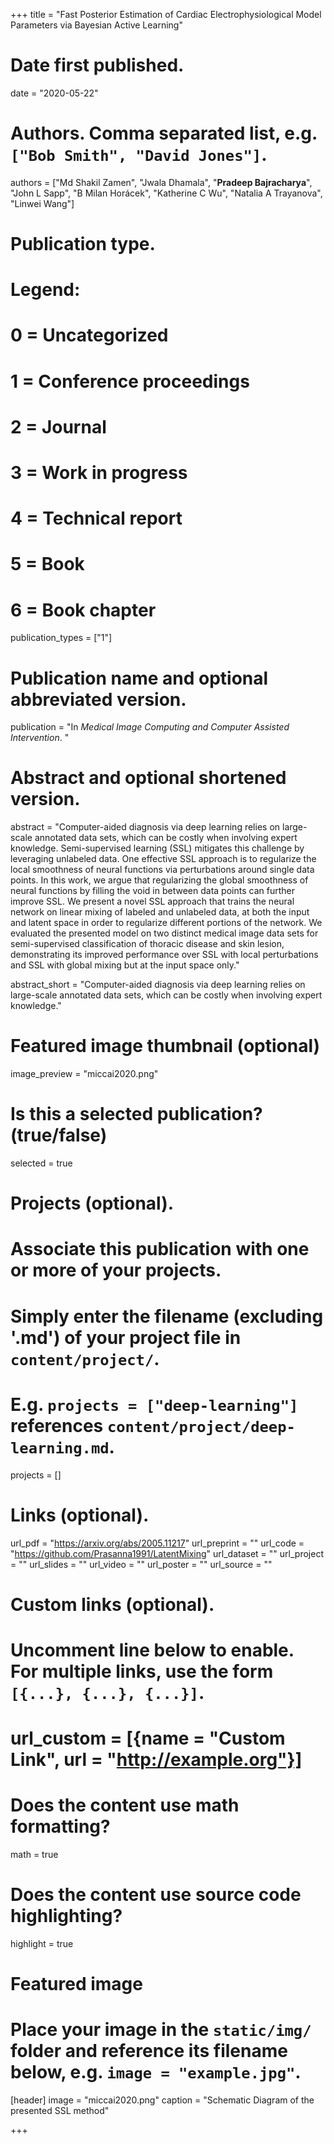 +++
title = "Fast Posterior Estimation of Cardiac Electrophysiological Model Parameters via Bayesian Active Learning"

# Date first published.
date = "2020-05-22"

# Authors. Comma separated list, e.g. `["Bob Smith", "David Jones"]`.
authors = ["Md Shakil Zamen", "Jwala Dhamala", "<b>Pradeep Bajracharya</b>", "John L Sapp", "B Milan Horácek", "Katherine C Wu", "Natalia A Trayanova", "Linwei Wang"]

# Publication type.
# Legend:
# 0 = Uncategorized
# 1 = Conference proceedings
# 2 = Journal
# 3 = Work in progress
# 4 = Technical report
# 5 = Book
# 6 = Book chapter
publication_types = ["1"]

# Publication name and optional abbreviated version.
publication = "In *Medical Image Computing and Computer Assisted Intervention*. "

# Abstract and optional shortened version.
abstract = "Computer-aided diagnosis via deep learning relies on large-scale annotated data sets, which can be costly when involving expert knowledge. Semi-supervised learning (SSL) mitigates this challenge by leveraging unlabeled data. One effective SSL approach is to regularize the local smoothness of neural functions via perturbations around single data points. In this work, we argue that regularizing the global smoothness of neural functions by filling the void in between data points can further improve SSL. We present a novel SSL approach that trains the neural network on linear mixing of labeled and unlabeled data, at both the input and latent space in order to regularize different portions of the network. We evaluated the presented model on two distinct medical image data sets for semi-supervised classification of thoracic disease and skin lesion, demonstrating its improved performance over SSL with local perturbations and SSL with global mixing but at the input space only."

abstract_short = "Computer-aided diagnosis via deep learning relies on large-scale annotated data sets, which can be costly when involving expert knowledge."

# Featured image thumbnail (optional)
image_preview = "miccai2020.png"

# Is this a selected publication? (true/false)
selected = true

# Projects (optional).
#   Associate this publication with one or more of your projects.
#   Simply enter the filename (excluding '.md') of your project file in `content/project/`.
#   E.g. `projects = ["deep-learning"]` references `content/project/deep-learning.md`.
projects = []

# Links (optional).
url_pdf = "https://arxiv.org/abs/2005.11217"
url_preprint = ""
url_code = "https://github.com/Prasanna1991/LatentMixing"
url_dataset = ""
url_project = ""
url_slides = ""
url_video = ""
url_poster = ""
url_source = ""

# Custom links (optional).
#   Uncomment line below to enable. For multiple links, use the form `[{...}, {...}, {...}]`.
# url_custom = [{name = "Custom Link", url = "http://example.org"}]

# Does the content use math formatting?
math = true

# Does the content use source code highlighting?
highlight = true

# Featured image
# Place your image in the `static/img/` folder and reference its filename below, e.g. `image = "example.jpg"`.
[header]
image = "miccai2020.png"
caption = "Schematic Diagram of the presented SSL method"

+++